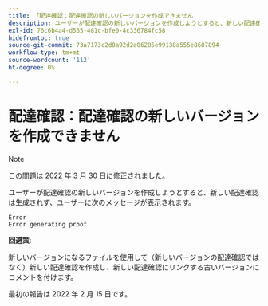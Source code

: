 ```yaml
---
title: 「配達確認：配達確認の新しいバージョンを作成できません'
description: ユーザーが配達確認の新しいバージョンを作成しようとすると、新しい配達確認は生成されず、ユーザーにエラーメッセージが表示されます。
exl-id: 76c6b4a4-d565-481c-bfe0-4c336784fc58
hidefromtoc: true
source-git-commit: 73a7173c2d8a92d2a06285e99138a555e8687894
workflow-type: tm+mt
source-wordcount: '112'
ht-degree: 0%

---
```


# 配達確認：配達確認の新しいバージョンを作成できません

>[!NOTE]
>
>この問題は 2022 年 3 月 30 日に修正されました。

ユーザーが配達確認の新しいバージョンを作成しようとすると、新しい配達確認は生成されず、ユーザーに次のメッセージが表示されます。

```
Error
Error generating proof
```

**回避策**:

新しいバージョンになるファイルを使用して（新しいバージョンの配達確認ではなく）新しい配達確認を作成し、新しい配達確認にリンクする古いバージョンにコメントを付けます。

最初の報告は 2022 年 2 月 15 日です。
